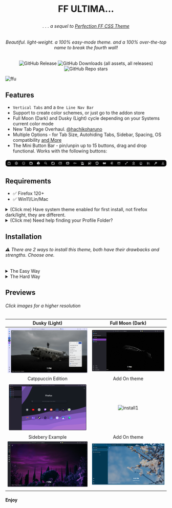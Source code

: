 # <p align="center"> FF ULTIMA... </p>

###### <p align="center">. . . a sequel to [Perfection FF CSS Theme](https://github.com/soulhotel/Perfection-Firefox-CSS-Theme) </p>

###### <p align="center">Beautiful. light-weight. a 100% easy-mode theme. and a 100% over-the-top name to break the fourth wall!</p>

<div align="center">

![GitHub Release](https://img.shields.io/github/v/release/soulhotel/FF-CSS-ULTIMA?style=for-the-badge) ![GitHub Downloads (all assets, all releases)](https://img.shields.io/github/downloads/soulhotel/ff-ultima/total?style=for-the-badge&color=blue) ![GitHub Repo stars](https://img.shields.io/github/stars/soulhotel/FF-CSS-ULTIMA?style=for-the-badge)

</div>

![ffu](https://github.com/soulhotel/FF-ULTIMA/assets/155501797/0d2d418a-0123-43e3-960b-952f39956b08)

<!-- 
> pv +-
 ![preview2](https://github.com/soulhotel/FF-ULTIMA/assets/155501797/e5e38b36-05fb-405d-8601-d4e924f66e81) 
 ![preview1](https://github.com/soulhotel/FF-ULTIMA/assets/155501797/5fc4b558-f78a-45c5-9ef0-ca016a0e85de) 
 ![Main Preview](doc/preview/prev1.gif)
 -->

## Features

- `Vertical Tabs` and a `One Line Nav Bar`
- Support to create color schemes, or just go to the addon store
- Full Moon (Dark) and Dusky (Light) cycle depending on your Systems current color mode
- New Tab Page Overhaul. [@hachikoharuno](https://github.com/hachikoharuno/Beautiful-newtab-Firefox) 
- Multiple Options - for Tab Size, Autohiding Tabs, Sidebar, Spacing, OS compatibility [and More](doc/Modification.md)
- The Mini Button Bar - pin/unpin up to 15 buttons, drag and drop functional. Works with the following buttons:

![prevautohide](doc/preview/prevmini-bar.png)

## Requirements

- ✅ Firefox 120+
- ✅ Win11/Lin/Mac

<details>
<summary>(Click me) Have system theme enabled for first install, not firefox dark/light, they are different.</summary>
  
![install1](doc/preview/install1.jpg) ![install2](doc/preview/install2.jpg)
</details>

<details>
<summary>(Click me) Need help finding your Profile Folder?</summary>

<br>

> userChrome Themes work by Having the Firefox Browser read style-sheets `.css` within a certain directory of your Profile Folder. There are two easy ways to access this folder:

1. Go to the `about:support` page
- In the URL Bar, type `about:support`.
- Look at the **Profile Folder** row. Open the folder.
- In that folder, create a new folder named `chrome` (If it doesnt already exist).

![aboutsupport](doc/preview/about_support.png)

2. Go to the `about:profiles` page
- In the URL Bar, type `about:profiles`.
- Your profile will say `This is the profile in use and...`. Click the **Open Directory** button in the **Root Directory** row.
- In that folder, create a new folder named `chrome` (if it doesnt already exist).
 
![alt text](doc/preview/profilelocation.png)
</details>

## Installation

###### :warning: There are 2 ways to install this theme, both have their drawbacks and strengths. Choose one.

<details><summary>The Easy Way</summary>
 
>
1. Download the latest version by [clicking here](https://github.com/soulhotel/FF-ULTIMA/archive/refs/heads/main.zip). Or on the [release page.](https://github.com/soulhotel/FF-CSS-ULTIMA/releases/latest) (recommended).
2. In the theme zip file, copy the files from `ffultimax.x.x` folder into the chrome folder.
3. In the chrome folder youll see a file named `user.js`, move it out of the chrome folder and into the Profile Folder.
4. Restart Firefox. After Firefox is open again, delete the `user.js` file.
5. The `user.js` enabled userChrome, and adds settings like tab size, autohide, etc, in `about:config`.
6. Try it out, go to `about:config` then search for `ultima`.

<!-- https://github.com/soulhotel/FF-ULTIMA/assets/155501797/dbc7fc96-e975-4a6f-820d-f69efa04cf8e -->
</details>

<details><summary>The Hard Way</summary>

>
###### This method involves using Git and the Terminal - allowing easier updates. Harder for the less technical of people.
1. Open a terminal in your Profiles `chrome` folder.
2. Or in the terminal, navigate to your Profiles chrome folder `cd your\profile\folder\path\chrome`.
3. In the terminal: `git clone https://github.com/soulhotel/FF-ULTIMA.git` to clone/update to the latest version.
4. In your chrome folder you'll have a file named `user.js`.
5. Move the `user.js` file **OUT** of the chrome folder and **INTO** your Profile Folder.
6. Restart Firefox. After Firefox is open again, delete the `user.js` file.
7. The `user.js` file enabled userChrome, and added theme settings like tab size, autohiding, etc, in the `about:config` page.
8. Try it out, go to `about:config` then search for `ultima`.
</details>

## Previews

###### Click images for a higher resolution

|            Dusky (Light)                                |          Full Moon (Dark)           |
| :-----------------------------------------------------: | :---------------------------------: |
| ![install1](doc/preview/prevw.png)                      | ![install1](doc/preview/prev3.png) |
|            Catppuccin Edition                           |            Add On theme             |
| ![install1](theme/color-schemes/catppuccin/preview.png) | ![install1](doc/preview/prev5.gif) |
|            Sidebery Example                             |            Add On theme             |
| ![install1](doc/preview/prevs.png)                      | ![install1](doc/preview/prev4.gif) |
|                                                         |                                     |

#### Enjoy
